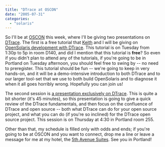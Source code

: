 ```yaml
---
title: "DTrace at OSCON"
date: "2005-07-31"
categories: 
  - "solaris"
---
```


So I'll be at [OSCON](http://conferences.oreillynet.com/os2005/) this week, where I'll be giving two presentations on [DTrace](http://opensolaris.org/os/community/dtrace/). The first is a free tutorial that [Keith](http://blogs.sun.com/wesolows) and I will be giving on [OpenSolaris development with DTrace](http://conferences.oreillynet.com/cs/os2005/view/e_sess/7452). This tutorial is on Tuesday from 1:30p to 5p in room D140, and did I mention that this tutorial is **free**? So even if you didn't plan to attend any of the tutorials, if you're going to be in Portland on Tuesday afternoon, you should feel free to swing by -- no need to preregister. This tutorial should be fun -- we're going to keep in very hands-on, and it will be a demo-intensive introduction to both DTrace and to our larger tool-set that we use to both build OpenSolaris and to diagnose it when it all goes horribly wrong. Hopefully you can join us!

The second session is [a presentation exclusively on DTrace](http://conferences.oreillynet.com/cs/os2005/view/e_sess/6970). This is quite a bit shorter (it's 45 minutes), so this presentation is going to give a quick review of the DTrace fundamentals, and then focus on the confluence of DTrace and open source -- both what DTrace can do for your open source project, and what you can do (if you're so inclined) for the DTrace open source project. This session is on Thursday at 4:30 in Portland room 255.

Other than that, my schedule is filled only with odds and ends; if you're going to be at OSCON and you want to connect, drop me a line or leave a message for me at my hotel, the [5th Avenue Suites](http://www.5thavenuesuites.com/). See you in Portland!
